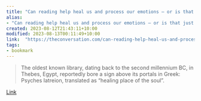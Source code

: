 ```yaml
---
title: "Can reading help heal us and process our emotions – or is that just a story we tell ourselves?"
alias:
- "Can reading help heal us and process our emotions – or is that just a story we tell ourselves?"
created: 2023-08-12T21:43:11+10:00
modified: 2023-08-13T00:11:49+10:00
link:  "https://theconversation.com/can-reading-help-heal-us-and-process-our-emotions-or-is-that-just-a-story-we-tell-ourselves-197789"
tags:
- bookmark
---
```


> The oldest known library, dating back to the second millennium BC, in Thebes, Egypt, reportedly bore a sign above its portals in Greek: Psyches Iatreion, translated as “healing place of the soul”.

[Link](https://theconversation.com/can-reading-help-heal-us-and-process-our-emotions-or-is-that-just-a-story-we-tell-ourselves-197789)